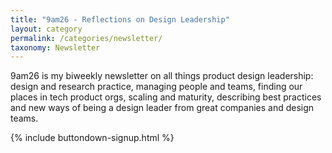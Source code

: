 ```yaml
---
title: "9am26 - Reflections on Design Leadership"
layout: category
permalink: /categories/newsletter/
taxonomy: Newsletter
---
```


9am26 is my biweekly newsletter on all things product design leadership: design and research practice, managing people and teams, finding our places in tech product orgs, scaling and maturity, describing best practices and new ways of being a design leader from great companies and design teams.

{% include buttondown-signup.html %}
